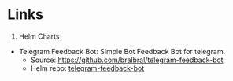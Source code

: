 # Links

1. Helm Charts
  - Telegram Feedback Bot: Simple Bot Feedback Bot for telegram.
    - Source:  https://github.com/bralbral/telegram-feedback-bot
    - Helm repo: [telegram-feedback-bot](helm%2Freleases%2Ftelegram-feedback-bot)

